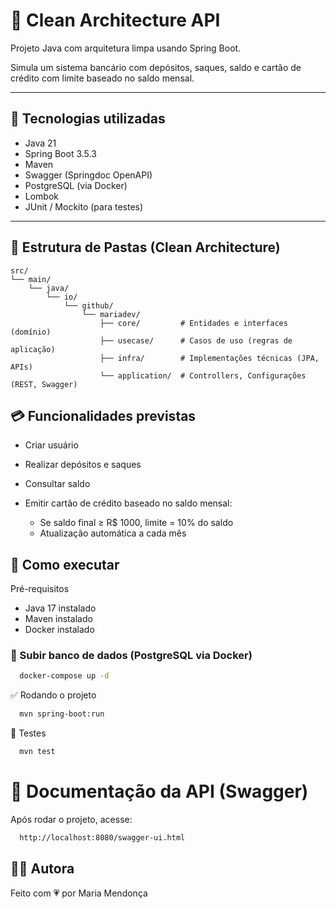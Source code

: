 # 🧼 Clean Architecture API

Projeto Java com arquitetura limpa usando Spring Boot.

Simula um sistema bancário com depósitos, saques, saldo e cartão de crédito com limite baseado no saldo mensal.

---

## 🧩 Tecnologias utilizadas

- Java 21
- Spring Boot 3.5.3
- Maven
- Swagger (Springdoc OpenAPI)
- PostgreSQL (via Docker)
- Lombok
- JUnit / Mockito (para testes)

---

## 🧱 Estrutura de Pastas (Clean Architecture)

```text
src/
└── main/
    └── java/
        └── io/
            └── github/
                └── mariadev/
                    ├── core/         # Entidades e interfaces (domínio)
                    ├── usecase/      # Casos de uso (regras de aplicação)
                    ├── infra/        # Implementações técnicas (JPA, APIs)
                    └── application/  # Controllers, Configurações (REST, Swagger)

```

## 💳 Funcionalidades previstas
- Criar usuário

- Realizar depósitos e saques

- Consultar saldo

- Emitir cartão de crédito baseado no saldo mensal:

    - Se saldo final ≥ R$ 1000, limite = 10% do saldo
    - Atualização automática a cada mês

## 🚀 Como executar
Pré-requisitos
- Java 17 instalado
- Maven instalado
- Docker instalado

### 🐳 Subir banco de dados (PostgreSQL via Docker)

```bash
  docker-compose up -d
```
✅ Rodando o projeto
```bash
  mvn spring-boot:run
```
🧪 Testes
```bash
  mvn test
```

# 📖 Documentação da API (Swagger)

Após rodar o projeto, acesse:

```bash
  http://localhost:8080/swagger-ui.html
```

## 👩‍💻 Autora
Feito com 💗 por Maria Mendonça
